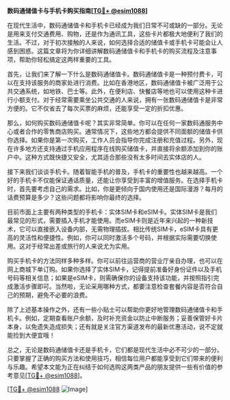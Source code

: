 **数码通储值卡与手机卡购买指南[[TG💪+ @esim1088](https://t.me/s/esim1088)]**

在现代生活中，数码通储值卡和手机卡已经成为我们日常不可或缺的一部分。无论是用来支付交通费用、购物，还是作为通讯工具，这些卡片都极大地便利了我们的生活。不过，对于初次接触的人来说，如何选择合适的储值卡或手机卡可能会让人感到困惑。这篇文章将为你详细讲解数码通储值卡和手机卡的购买流程及注意事项，帮助你轻松搞定这两样重要的工具。

首先，让我们来了解一下什么是数码通储值卡。数码通储值卡是一种预付费卡，可以在支持该服务的商家处进行消费。比如在香港地区，数码通储值卡被广泛用于公共交通系统，如地铁、巴士等。此外，在便利店、快餐店等地也可以使用这种卡进行小额支付。对于经常需要乘坐公共交通的人来说，拥有一张数码通储值卡是非常方便的。它不仅省去了每次买票的麻烦，还能享受一定的折扣优惠。

那么，如何购买数码通储值卡呢？其实非常简单。你可以在任何一家数码通服务中心或者合作的零售商店购买。通常情况下，这些地方都会提供不同面额的储值卡供你选择。如果你是第一次购买，工作人员会指导你完成注册和充值过程。另外，现在许多地方还支持通过手机应用程序在线购买储值卡，并直接将余额添加到你的账户中。这种方式既快捷又安全，尤其适合那些没有太多时间去实体店的人。

接下来我们谈谈手机卡。随着智能手机的普及，手机卡的重要性也越来越高。一个好的手机卡不仅能保证通话质量，还能让你享受到丰富的增值服务。在选择手机卡时，首先要考虑自己的需求。比如，你是更倾向于国内使用还是国际漫游？每月的话费预算是多少？这些问题都将影响你最终的选择。

目前市面上主要有两种类型的手机卡：实体SIM卡和eSIM卡。实体SIM卡是我们最常见的形式，需要插入手机才能使用。而eSIM卡则是近年来兴起的一种新技术，它可以直接嵌入设备内部，无需物理插拔。相比传统SIM卡，eSIM卡具有更高的灵活性和便捷性。例如，你可以同时激活多个号码，并根据实际需要切换使用。这对于经常出差或旅行的人来说尤为实用。

购买手机卡的方法同样多种多样。你可以前往运营商的营业厅亲自办理，也可以在网上商城下单订购。如果你选择了实体SIM卡，记得提前准备好身份证件以及手机号码等相关信息；如果是eSIM卡，则需确保你的设备支持该功能，并按照指引完成激活步骤即可。当然啦，无论采用哪种方式，都要注意检查套餐内容是否符合自己的预期，避免不必要的浪费。

除了上述基本操作之外，还有一些小贴士可以帮助你更好地管理数码通储值卡和手机卡。例如，定期查看账户余额，及时补充资金以防止中断服务；妥善保管好卡片本身，以免遗失造成损失；还有就是关注官方渠道发布的最新优惠活动，说不定就能捡到大便宜哦！

总之，无论是数码通储值卡还是手机卡，它们都是现代生活中必不可少的一部分。只要掌握了正确的购买方法和使用技巧，相信每位用户都能享受到它们带来的便利与乐趣。希望本文能为正在纠结于如何选购这两类产品的朋友提供一些有价值的参考意见[[TG💪+ @esim1088](https://t.me/s/esim1088)]。

[[TG💪+ @esim1088](https://t.me/s/esim1088) ![Image](https://i.postimg.cc/4NQfJmqS/Snipaste-2025-05-13-00-14-12.png)]